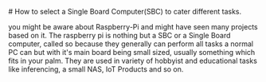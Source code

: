 \# How to select a Single Board Computer(SBC) to cater different tasks.


you might be aware about Raspberry-Pi and might have seen many projects based on it. The raspberry pi is nothing but a SBC or a Single Board computer, called so because they generally can perform all tasks a normal PC can but with it's main board being small sized, usually something which fits in your palm. They are used in variety of hobbyist and educational tasks like inferencing, a small NAS, IoT Products and so on.

